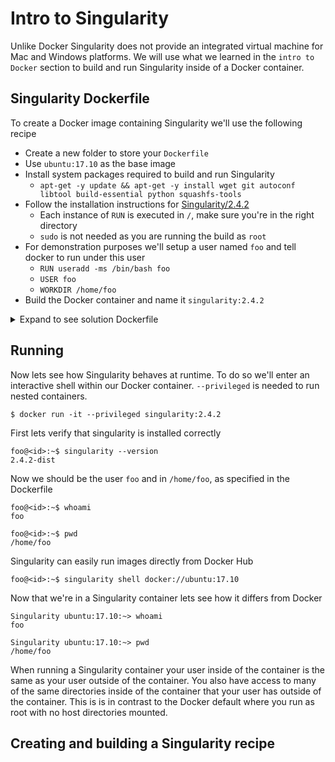 # Intro to Singularity

Unlike Docker Singularity does not provide an integrated virtual machine for Mac and Windows platforms. We will use
what we learned in the `intro to Docker` section to build and run Singularity inside of a Docker container.

## Singularity Dockerfile
To create a Docker image containing Singularity we'll use the following recipe

* Create a new folder to store your `Dockerfile`
* Use `ubuntu:17.10` as the base image
* Install system packages required to build and run Singularity
  * `apt-get -y update && apt-get -y install wget git autoconf libtool build-essential python squashfs-tools`
* Follow the installation instructions for [Singularity/2.4.2](http://singularity.lbl.gov/install-linux#option-1-download-latest-stable-release)
  * Each instance of `RUN` is executed in `/`, make sure you're in the right directory
  * `sudo` is not needed as you are running the build as `root`
* For demonstration purposes we'll setup a user named `foo` and tell docker to run under this user
  * `RUN useradd -ms /bin/bash foo`
  * `USER foo` 
  * `WORKDIR /home/foo`
* Build the Docker container and name it `singularity:2.4.2`

<details>
  <summary>Expand to see solution Dockerfile</summary>
  <p>
  
  ```
  FROM ubuntu:17.10
       
  RUN apt-get -y update && \
      apt-get -y install git wget autoconf libtool build-essential python squashfs-tools
     
  RUN VERSION=2.4.2 && \
      wget https://github.com/singularityware/singularity/releases/download/$VERSION/singularity-$VERSION.tar.gz && \
      tar xvf singularity-$VERSION.tar.gz && \
      cd singularity-$VERSION && \
      ./configure --prefix=/usr/local && \
      make && \
      make install
     
  RUN useradd -ms /bin/bash foo
  USER foo
  WORKDIR /home/foo
  ```
  </p></details>

## Running
Now lets see how Singularity behaves at runtime. To do so we'll enter an interactive shell within our Docker container.
`--privileged` is needed to run nested containers.

```
$ docker run -it --privileged singularity:2.4.2 
```

First lets verify that singularity is installed correctly
```
foo@<id>:~$ singularity --version
2.4.2-dist
```
Now we should be the user `foo` and in `/home/foo`, as specified in the Dockerfile
```
foo@<id>:~$ whoami
foo
```
```
foo@<id>:~$ pwd
/home/foo
```

Singularity can easily run images directly from Docker Hub
```
foo@<id>:~$ singularity shell docker://ubuntu:17.10
```

Now that we're in a Singularity container lets see how it differs from Docker
```
Singularity ubuntu:17.10:~> whoami
foo
```

```
Singularity ubuntu:17.10:~> pwd
/home/foo
```
When running a Singularity container your user inside of the container is the same as your user outside of the container.
You also have access to many of the same directories inside of the container that your user has outside of the container. This is
is in contrast to the Docker default where you run as root with no host directories mounted.

## Creating and building a Singularity recipe